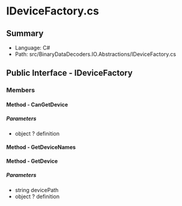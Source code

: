 ﻿# IDeviceFactory.cs

## Summary

* Language: C#
* Path: src/BinaryDataDecoders.IO.Abstractions/IDeviceFactory.cs

## Public Interface - IDeviceFactory

### Members

#### Method - CanGetDevice

#####  Parameters

 - object ? definition 

#### Method - GetDeviceNames


#### Method - GetDevice

#####  Parameters

 - string devicePath 
 - object ? definition 

